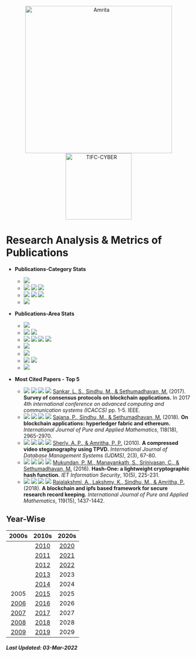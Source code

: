 <p align="center">
    <img src="https://amrita-tifac-cyber-blockchain.github.io/Amrita-TIFAC-Cyber-Blockchain/AVV_PNG.png" alt ="Amrita" width="400" />
    <img src="https://amrita.edu/wp-content/uploads/2021/09/1597668744269.jpg" alt ="TIFC-CYBER" width="180" />
</p>

# Research Analysis & Metrics of Publications

- **Publications-Category Stats**
  - ![](https://img.shields.io/badge/Patent-2-brightgreen)
  - ![](https://img.shields.io/badge/Scopus_Conference-152-brightgreen) ![](https://img.shields.io/badge/Scopus_Journal-49-brightgreen) ![](https://img.shields.io/badge/Scopus_Book_Chapter-5-brightgreen)
  - ![](https://img.shields.io/badge/Non_Scopus_Conference-9-orange) ![](https://img.shields.io/badge/Non_Scopus_Journal-21-orange) ![](https://img.shields.io/badge/Non_Scopus_Book_Chapter-4-orange)
  - ![](https://img.shields.io/badge/Review-1-green)

- **Publications-Area Stats**
  - ![](https://img.shields.io/badge/Android_Security-TBD-brightgreen)
  - ![](https://img.shields.io/badge/Blockchain_Technology-22-brightgreen) ![](https://img.shields.io/badge/Cryptocurrency-1-brightgreen)
  - ![](https://img.shields.io/badge/Cryptography-TBD-brightgreen) ![](https://img.shields.io/badge/Cryptanalysis-TBD-brightgreen) ![](https://img.shields.io/badge/Steganography-TBD-brightgreen) ![](https://img.shields.io/badge/Visual_Cryptography-TBD-brightgreen)
  - ![](https://img.shields.io/badge/Cyber_Forensics-TBD-brightgreen)
  - ![](https://img.shields.io/badge/Formal_Methods-TBD-brightgreen)
  - ![](https://img.shields.io/badge/Network_Security-TBD-brightgreen) ![](https://img.shields.io/badge/Wireless-TBD-brightgreen)
  - ![](https://img.shields.io/badge/Vulnerability_Assessment-TBD-brightgreen)

- **Most Cited Papers - Top 5**
  
    - ![](https://img.shields.io/badge/Citations-383-blue) ![](https://img.shields.io/badge/Year-2017-brightgreen) ![](https://img.shields.io/badge/-MTech-blue) ![](https://img.shields.io/badge/Domain-Blockchain_Technology-purple) [Sankar, L. S., Sindhu, M., & Sethumadhavan, M.]() (2017). **Survey of consensus protocols on blockchain applications.** In 2017 4th _international conference on advanced computing and communication systems (ICACCS)_ pp. 1-5. IEEE.
    - ![](https://img.shields.io/badge/Citations-66-blue) ![](https://img.shields.io/badge/Year-2018-brightgreen) ![](https://img.shields.io/badge/-MTech-blue) ![](https://img.shields.io/badge/Domain-Blockchain_Technology-purple) [Sajana, P., Sindhu, M., & Sethumadhavan, M.]() (2018). **On blockchain applications: hyperledger fabric and ethereum.** _International Journal of Pure and Applied Mathematics_, 118(18), 2965-2970.
    - ![](https://img.shields.io/badge/Citations-60-blue) ![](https://img.shields.io/badge/Year-2010-brightgreen) ![](https://img.shields.io/badge/-MTech-blue) ![](https://img.shields.io/badge/Domain-Stego-purple) [Sherly, A. P., & Amritha, P. P.]() (2010). **A compressed video steganography using TPVD.** _International Journal of Database Management Systems (IJDMS)_, 2(3), 67-80.
    - ![](https://img.shields.io/badge/Citations-43-blue) ![](https://img.shields.io/badge/Year-2016-brightgreen) ![](https://img.shields.io/badge/-MTech-blue) ![](https://img.shields.io/badge/Domain-Crypto-purple) [Mukundan, P. M., Manayankath, S., Srinivasan, C., & Sethumadhavan, M.]() (2016). **Hash-One: a lightweight cryptographic hash function.** _IET Information Security_, 10(5), 225-231.
    - ![](https://img.shields.io/badge/Citations-39-blue) ![](https://img.shields.io/badge/Year-2018-brightgreen) ![](https://img.shields.io/badge/-MTech-blue) ![](https://img.shields.io/badge/Domain-Blockchain_Technology-purple) [Rajalakshmi, A., Lakshmy, K., Sindhu, M., & Amritha, P.]() (2018). **A blockchain and ipfs based framework for secure research record keeping.** _International Journal of Pure and Applied Mathematics_, 119(15), 1437-1442.

## Year-Wise

|      2000s      |     2010s       |      2020s      |
|:---------------:|:---------------:|:---------------:|
|                 | [2010](2010.md) | [2020](2020.md) |
|                 | [2011](2011.md) | [2021](2021.md) |
|                 | [2012](2012.md) | [2022](2022.md) |
|                 | [2013](2013.md) | 2023            |
|                 | [2014](2014.md) | 2024            |
|     2005        | [2015](2015.md) | 2025            |
| [2006](2006.md) | [2016](2016.md) | 2026            |
| [2007](2007.md) | [2017](2017.md) | 2027            |
| [2008](2008.md) | [2018](2018.md) | 2028            |
| [2009](2009.md) | [2019](2019.md) | 2029            |

##### Last Updated: 03-Mar-2022
